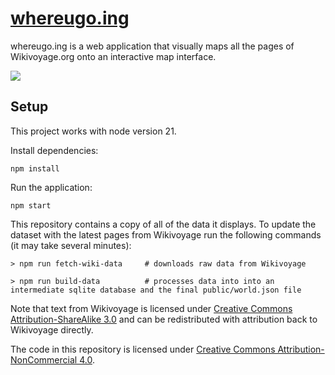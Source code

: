 # [whereugo.ing](https://whereugo.ing)

whereugo.ing is a web application that visually maps all the pages of Wikivoyage.org onto an interactive map interface.

<img src="./screenshot.png">

## Setup

This project works with node version 21.

Install dependencies:
```
npm install
```

Run the application:
```
npm start
```

This repository contains a copy of all of the data it displays. To update the dataset with the latest pages from Wikivoyage run the following commands (it may take several minutes):
```
> npm run fetch-wiki-data     # downloads raw data from Wikivoyage

> npm run build-data          # processes data into into an intermediate sqlite database and the final public/world.json file
```

Note that text from Wikivoyage is licensed under <a href="https://creativecommons.org/licenses/by-sa/3.0/" rel="noopener noreferrer" target="_blank">Creative Commons Attribution-ShareAlike 3.0</a> and can be redistributed with attribution back to Wikivoyage directly.

The code in this repository is licensed under <a href="https://creativecommons.org/licenses/by-nc/4.0/deed.en" rel="noopener noreferrer" target="_blank">Creative Commons Attribution-NonCommercial 4.0</a>.

